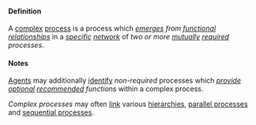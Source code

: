 #### Definition

A [complex](https://github.com/gcassel/Modular-Organization-Terminology/blob/master/terms/complex.md) [process](https://github.com/gcassel/Modular-Organization-Terminology/blob/master/terms/process.md) is a process which *[emerges](https://github.com/gcassel/Modular-Organization-Terminology/blob/master/terms/emergence.md) from [functional](https://github.com/gcassel/Modular-Organization-Terminology/blob/master/terms/function.md) [relationships](https://github.com/gcassel/Modular-Organization-Terminology/blob/master/terms/relate.md)* in a *[specific](https://github.com/gcassel/Modular-Organization-Terminology/blob/master/terms/specific.md) [network](https://github.com/gcassel/Modular-Organization-Terminology/blob/master/terms/network.md)* of *two or more [mutually](https://github.com/gcassel/Modular-Organization-Terminology/blob/master/terms/mutual.md) [required](https://github.com/gcassel/Modular-Organization-Terminology/blob/master/terms/require.md) processes*.

#### Notes

[Agents](https://github.com/gcassel/Modular-Organization-Terminology/blob/master/terms/agent.md) may additionally [identify](https://github.com/gcassel/Modular-Organization-Terminology/blob/master/terms/identify.md) *non-required* processes which *[provide](https://github.com/gcassel/Modular-Organization-Terminology/blob/master/terms/provide.md) [optional](https://github.com/gcassel/Modular-Organization-Terminology/blob/master/terms/option.md) [recommended](https://github.com/gcassel/Modular-Organization-Terminology/blob/master/terms/recommend.md) functions* within a complex process.

*Complex processes* may often [link](https://github.com/gcassel/Modular-Organization-Terminology/blob/master/terms/link.md) various [hierarchies](https://github.com/gcassel/Modular-Organization-Terminology/blob/master/terms/hierarchy.md), [parallel processes](https://github.com/gcassel/Modular-Organization-Terminology/blob/master/compound-terms/parallel-process.md) and [sequential processes](https://github.com/gcassel/Modular-Organization-Terminology/blob/master/terms/sequential-process.md).
